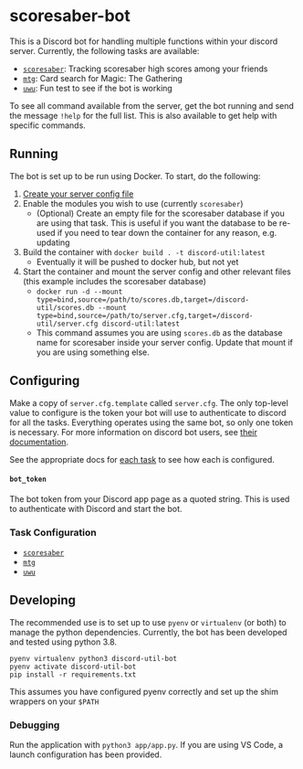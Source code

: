 scoresaber-bot
==============

This is a Discord bot for handling multiple functions within your discord server. Currently, the following tasks are available:

 * [`scoresaber`](app/tasks/scoresaber/README.md): Tracking scoresaber high scores among your friends
 * [`mtg`](app/tasks/mtg/README.md): Card search for Magic: The Gathering
 * [`uwu`](app/tasks/uwu/README.md): Fun test to see if the bot is working

To see all command available from the server, get the bot running and send the message `!help` for the full list. This is also available to get help with specific commands.

Running
-------

The bot is set up to be run using Docker. To start, do the following:

1. [Create your server config file](#Configuring)
2. Enable the modules you wish to use (currently `scoresaber`)
    * (Optional) Create an empty file for the scoresaber database if you are using that task. This is useful if you want the database to be re-used if you need to tear down the container for any reason, e.g. updating
3. Build the container with `docker build . -t discord-util:latest`
    * Eventually it will be pushed to docker hub, but not yet
4. Start the container and mount the server config and other relevant files (this example includes the scoresaber database)
    * `docker run -d --mount type=bind,source=/path/to/scores.db,target=/discord-util/scores.db --mount type=bind,source=/path/to/server.cfg,target=/discord-util/server.cfg discord-util:latest`
    * This command assumes you are using `scores.db` as the database name for scoresaber inside your server config. Update that mount if you are using something else.

Configuring
-----------

Make a copy of `server.cfg.template` called `server.cfg`. The only top-level value to configure is the token your bot will use to authenticate to discord for all the tasks. Everything operates using the same bot, so only one token is necessary. For more information on discord bot users, see [their documentation](https://discord.com/developers/docs/topics/oauth2#bots).

See the appropriate docs for [each task](#Task_Configuration) to see how each is configured.

#### `bot_token`

The bot token from your Discord app page as a quoted string. This is used to authenticate with Discord and start the bot.

### Task Configuration

* [`scoresaber`](app/tasks/scoresaber/README.md#Configuration)
* [`mtg`](app/tasks/mtg/README.md#Configuration)
* [`uwu`](app/tasks/uwu/README.md#Configuration)

Developing
----------

The recommended use is to set up to use `pyenv` or `virtualenv` (or both) to manage the python dependencies. Currently, the bot has been developed and tested using python 3.8.

```shell
pyenv virtualenv python3 discord-util-bot
pyenv activate discord-util-bot
pip install -r requirements.txt
```

This assumes you have configured pyenv correctly and set up the shim wrappers on your `$PATH`

### Debugging

Run the application with `python3 app/app.py`. If you are using VS Code, a launch configuration has been provided.
